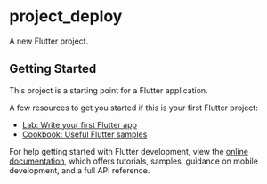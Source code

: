 # project_deploy

A new Flutter project.

## Getting Started

This project is a starting point for a Flutter application.

A few resources to get you started if this is your first Flutter project:

- [Lab: Write your first Flutter app](https://docs.flutter.dev/get-started/codelab)
- [Cookbook: Useful Flutter samples](https://docs.flutter.dev/cookbook)

For help getting started with Flutter development, view the
[online documentation](https://docs.flutter.dev/), which offers tutorials,
samples, guidance on mobile development, and a full API reference.

<!--

# Use Ubuntu as the base image
FROM ubuntu:latest

# Set non-interactive to avoid prompts during package installation
ENV DEBIAN_FRONTEND=noninteractive

# Use a faster mirror (optional, adjust to your region)
RUN sed -i 's|http://archive.ubuntu.com/ubuntu/|http://mirror.speedpartner.de/ubuntu/|g' /etc/apt/sources.list

# Update package sources and upgrade
RUN apt-get update -y && \
    apt-get upgrade -y && \
    apt-get dist-upgrade -y

# Install basic utilities and dependencies
RUN apt-get install -y \
    git \
    wget \
    curl \
    unzip \
    build-essential \
    cmake \
    ninja-build \
    g++ \
    clang \
    libgl1-mesa-dev \
    libgles2-mesa-dev \
    libegl1-mesa-dev \
    libdrm-dev \
    libgbm-dev \
    fontconfig \
    libsystemd-dev \
    libinput-dev \
    libudev-dev \
    libxkbcommon-dev \
    libglfw3-dev \
    libwayland-dev \
    pkg-config \
    liblz4-tool && \
    apt-get clean && \
    rm -rf /var/lib/apt/lists/*

# Set the timezone
ENV TZ=Europe/Rome
RUN ln -snf /usr/share/zoneinfo/$TZ /etc/localtime && \
    echo $TZ > /etc/timezone

# Install Flutter SDK
RUN git clone https://github.com/flutter/flutter.git -b stable --depth 1 /usr/local/flutter

# Set Flutter environment variables
ENV PATH="/usr/local/flutter/bin:/usr/local/flutter/bin/cache/dart-sdk/bin:${PATH}"
# Set the CXX environment variable to g++
ENV CXX=g++
# Create a non-root user and switch to that user
RUN useradd -ms /bin/bash flutteruser

# Change ownership of the Flutter directory
RUN chown -R flutteruser:flutteruser /usr/local/flutter

# Switch to the non-root user
USER flutteruser
WORKDIR /home/flutteruser

# Run flutter doctor to verify the setup
RUN flutter doctor -v

# Pre-download Flutter dependencies
RUN flutter precache

# Clone flutter-pi repository
RUN git clone https://github.com/ardera/flutter-pi.git /home/flutteruser/flutter-pi

# Build flutter-pi
WORKDIR /home/flutteruser/flutter-pi
RUN mkdir build && cd build && cmake .. && make -j$(nproc)

# Create a directory for the project
WORKDIR /home/flutteruser/TOWER_DISPLAY

# Copy pubspec.yaml and install dependencies
COPY pubspec.yaml /home/flutteruser/TOWER_DISPLAY/
RUN flutter pub get

# Copy the rest of the application code
COPY . /home/flutteruser/TOWER_DISPLAY/

# Change ownership of the copied files
USER root
RUN chown -R flutteruser:flutteruser /home/flutteruser/TOWER_DISPLAY

# Switch back to non-root user
USER flutteruser

# Build the Flutter project for Linux
RUN flutter build linux

# Expose the necessary port (if your Flutter app serves on a port)
EXPOSE 8080

# Default command to run when the container starts
CMD ["bash"] -->
